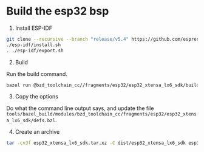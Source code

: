 # Build the esp32 bsp

1. Install ESP-IDF

```bash
git clone --recursive --branch "release/v5.4" https://github.com/espressif/esp-idf.git
./esp-idf/install.sh
. ./esp-idf/export.sh
```

2. Build

Run the build command.

```bash
bazel run @bzd_toolchain_cc//fragments/esp32/esp32_xtensa_lx6_sdk/build -- --output $(pwd)/dist/esp32_xtensa_lx6_sdk --rebuild --env "$(env)"
```

3. Copy the options

Do what the command line output says, and update the file `tools/bazel_build/modules/bzd_toolchain_cc/fragments/esp32/esp32_xtensa_lx6_sdk/defs.bzl`.

4. Create an archive

```bash
tar -cvJf esp32_xtensa_lx6_sdk.tar.xz -C dist/esp32_xtensa_lx6_sdk esp32_xtensa_lx6_sdk
```

